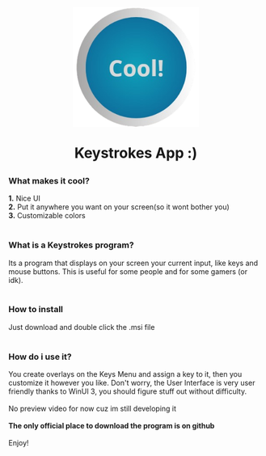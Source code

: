 <h1 align="center">
  <img src="https://github.com/BlueByte64/CoolKeystrokes/blob/master/Assets/AppIcon.png" width="250"> <p float="center">Keystrokes App :)</p>
</h1>


<h3>What makes it cool?</h3>
<b>1.</b> Nice UI <br>
<b>2.</b> Put it anywhere you want on your screen(so it wont bother you) <br>
<b>3.</b> Customizable colors <br>

<br>
<h3>What is a Keystrokes program?</h3>
Its a program that displays on your screen your current input, like keys and mouse buttons. This is useful for some people and for some gamers (or idk). <br>
<br>
<h3>How to install</h3>
Just download and double click the .msi file <br>
<br>
<h3>How do i use it?</h3>
You create overlays on the Keys Menu and assign a key to it, then you customize it however you like.
Don't worry, the User Interface is very user friendly thanks to WinUI 3, you should figure stuff out without difficulty. <br>
<br>
No preview video for now cuz im still developing it
<br>
<br>
<b>The only official place to download the program is on github</b>
<br>
<br>
Enjoy!
